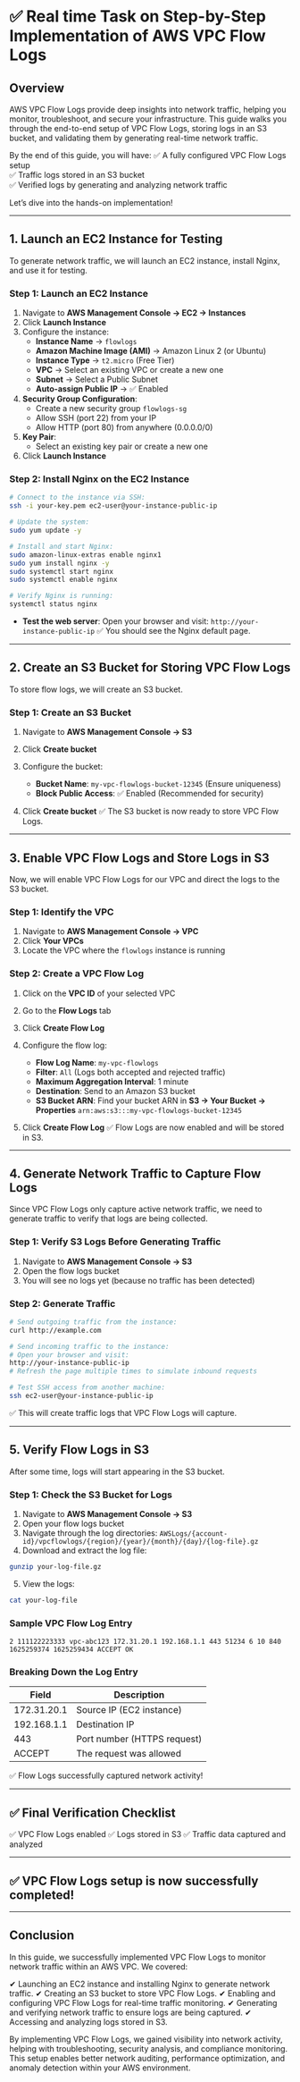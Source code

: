 
# ✅ Real time Task on Step-by-Step Implementation of AWS VPC Flow Logs

## Overview

AWS VPC Flow Logs provide deep insights into network traffic, helping you monitor, troubleshoot, and secure your infrastructure. This guide walks you through the end-to-end setup of VPC Flow Logs, storing logs in an S3 bucket, and validating them by generating real-time network traffic.

By the end of this guide, you will have:
✅ A fully configured VPC Flow Logs setup  
✅ Traffic logs stored in an S3 bucket  
✅ Verified logs by generating and analyzing network traffic  

Let’s dive into the hands-on implementation!

---

## 1. Launch an EC2 Instance for Testing

To generate network traffic, we will launch an EC2 instance, install Nginx, and use it for testing.

### Step 1: Launch an EC2 Instance

1. Navigate to **AWS Management Console → EC2 → Instances**  
2. Click **Launch Instance**  
3. Configure the instance:  
   - **Instance Name** → `flowlogs`  
   - **Amazon Machine Image (AMI)** → Amazon Linux 2 (or Ubuntu)  
   - **Instance Type** → `t2.micro` (Free Tier)  
   - **VPC** → Select an existing VPC or create a new one  
   - **Subnet** → Select a Public Subnet  
   - **Auto-assign Public IP** → ✅ Enabled  
4. **Security Group Configuration**:  
   - Create a new security group `flowlogs-sg`  
   - Allow SSH (port 22) from your IP  
   - Allow HTTP (port 80) from anywhere (0.0.0.0/0)  
5. **Key Pair**:  
   - Select an existing key pair or create a new one  
6. Click **Launch Instance**

### Step 2: Install Nginx on the EC2 Instance

```bash
# Connect to the instance via SSH:
ssh -i your-key.pem ec2-user@your-instance-public-ip

# Update the system:
sudo yum update -y

# Install and start Nginx:
sudo amazon-linux-extras enable nginx1
sudo yum install nginx -y
sudo systemctl start nginx
sudo systemctl enable nginx

# Verify Nginx is running:
systemctl status nginx
````

* **Test the web server**:
  Open your browser and visit:
  `http://your-instance-public-ip`
  ✅ You should see the Nginx default page.

---

## 2. Create an S3 Bucket for Storing VPC Flow Logs

To store flow logs, we will create an S3 bucket.

### Step 1: Create an S3 Bucket

1. Navigate to **AWS Management Console → S3**
2. Click **Create bucket**
3. Configure the bucket:

   * **Bucket Name**: `my-vpc-flowlogs-bucket-12345` (Ensure uniqueness)
   * **Block Public Access**: ✅ Enabled (Recommended for security)
4. Click **Create bucket**
   ✅ The S3 bucket is now ready to store VPC Flow Logs.

---

## 3. Enable VPC Flow Logs and Store Logs in S3

Now, we will enable VPC Flow Logs for our VPC and direct the logs to the S3 bucket.

### Step 1: Identify the VPC

1. Navigate to **AWS Management Console → VPC**
2. Click **Your VPCs**
3. Locate the VPC where the `flowlogs` instance is running

### Step 2: Create a VPC Flow Log

1. Click on the **VPC ID** of your selected VPC
2. Go to the **Flow Logs** tab
3. Click **Create Flow Log**
4. Configure the flow log:

   * **Flow Log Name**: `my-vpc-flowlogs`
   * **Filter**: `All` (Logs both accepted and rejected traffic)
   * **Maximum Aggregation Interval**: 1 minute
   * **Destination**: Send to an Amazon S3 bucket
   * **S3 Bucket ARN**:
     Find your bucket ARN in **S3 → Your Bucket → Properties**
     `arn:aws:s3:::my-vpc-flowlogs-bucket-12345`
5. Click **Create Flow Log**
   ✅ Flow Logs are now enabled and will be stored in S3.

---

## 4. Generate Network Traffic to Capture Flow Logs

Since VPC Flow Logs only capture active network traffic, we need to generate traffic to verify that logs are being collected.

### Step 1: Verify S3 Logs Before Generating Traffic

1. Navigate to **AWS Management Console → S3**
2. Open the flow logs bucket
3. You will see no logs yet (because no traffic has been detected)

### Step 2: Generate Traffic

```bash
# Send outgoing traffic from the instance:
curl http://example.com

# Send incoming traffic to the instance:
# Open your browser and visit:
http://your-instance-public-ip
# Refresh the page multiple times to simulate inbound requests

# Test SSH access from another machine:
ssh ec2-user@your-instance-public-ip
```

✅ This will create traffic logs that VPC Flow Logs will capture.

---

## 5. Verify Flow Logs in S3

After some time, logs will start appearing in the S3 bucket.

### Step 1: Check the S3 Bucket for Logs

1. Navigate to **AWS Management Console → S3**
2. Open your flow logs bucket
3. Navigate through the log directories:
   `AWSLogs/{account-id}/vpcflowlogs/{region}/{year}/{month}/{day}/{log-file}.gz`
4. Download and extract the log file:

```bash
gunzip your-log-file.gz
```

5. View the logs:

```bash
cat your-log-file
```

### Sample VPC Flow Log Entry

```
2 111122223333 vpc-abc123 172.31.20.1 192.168.1.1 443 51234 6 10 840 1625259374 1625259434 ACCEPT OK
```

### Breaking Down the Log Entry

| Field       | Description                 |
| ----------- | --------------------------- |
| 172.31.20.1 | Source IP (EC2 instance)    |
| 192.168.1.1 | Destination IP              |
| 443         | Port number (HTTPS request) |
| ACCEPT      | The request was allowed     |

✅ Flow Logs successfully captured network activity!

---

## ✅ Final Verification Checklist

✅ VPC Flow Logs enabled
✅ Logs stored in S3
✅ Traffic data captured and analyzed

---

## ✅ VPC Flow Logs setup is now successfully completed!

---

## Conclusion

In this guide, we successfully implemented VPC Flow Logs to monitor network traffic within an AWS VPC. We covered:

✔ Launching an EC2 instance and installing Nginx to generate network traffic.
✔ Creating an S3 bucket to store VPC Flow Logs.
✔ Enabling and configuring VPC Flow Logs for real-time traffic monitoring.
✔ Generating and verifying network traffic to ensure logs are being captured.
✔ Accessing and analyzing logs stored in S3.

By implementing VPC Flow Logs, we gained visibility into network activity, helping with troubleshooting, security analysis, and compliance monitoring. This setup enables better network auditing, performance optimization, and anomaly detection within your AWS environment.

```